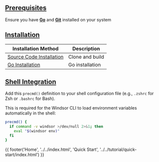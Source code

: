 <div class="draft-watermark"></div>

## [Prerequisites](#prerequisites)
Ensure you have **[Go](https://golang.org/doc/install)** and **[Git](https://git-scm.com/book/en/v2/Getting-Started-Installing-Git)** installed on your system

## [Installation](#installation)
| Installation Method          | Description         |
|------------------------------|---------------------|
| [Source Code Installation](./source-code-installation.md) | Clone and build        |
| [Go Installation](./go-installation.md)   | Go installation     |


## [Shell Integration](#shell-integration)

Add this `precmd()` definition to your shell configuration file (e.g., `.zshrc` for Zsh or `.bashrc` for Bash).

This is required for the Windsor CLI to load environment variables automatically in the shell:

```bash
precmd() {
  if command -v windsor >/dev/null 2>&1; then
    eval "$(windsor env)"
  fi
}
```

<div>
{{ footer('Home', '../../index.html', 'Quick Start', '../../tutorial/quick-start/index.html') }}
</div>

<script>
  document.getElementById('previousButton').addEventListener('click', function() {
    window.location.href = '../../index.html'; 
  });

  document.getElementById('nextButton').addEventListener('click', function() {
    window.location.href = '../../tutorial/quick-start/index.html'; 
  });
</script>
